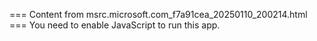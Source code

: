 === Content from msrc.microsoft.com_f7a91cea_20250110_200214.html ===
You need to enable JavaScript to run this app.
